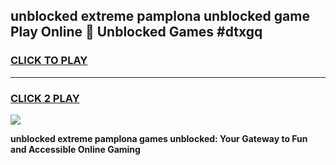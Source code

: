 
## unblocked extreme pamplona unblocked game Play Online 👋 Unblocked Games #dtxgq
<h3>
<a href="https://premium.freeplayer.one?title=unblocked_extreme_pamplona&ref=21F">CLICK TO PLAY</a></h3>
<hr>

<h3>
<a href="https://premium.freeplayer.one?title=unblocked_extreme_pamplona&ref=21F">CLICK 2 PLAY</a>
  
</h3>

<a href="https://premium.freeplayer.one?title=unblocked_extreme_pamplona&ref=21F/"><img src="https://clearcache.store/games.png"></a>


**unblocked extreme pamplona games unblocked: Your Gateway to Fun and Accessible Online Gaming**
